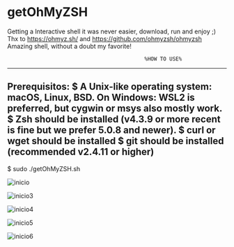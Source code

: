 # getOhMyZSH
Getting a Interactive shell it was never easier, download, run and enjoy ;)
Thx to https://ohmyz.sh/ and https://github.com/ohmyzsh/ohmyzsh
Amazing shell, without a doubt my favorite!

                                                %HOW TO USE%
---------------------------------------------------------------------------------------------------
Prerequisitos:
$ A Unix-like operating system: macOS, Linux, BSD. On Windows: WSL2 is preferred, but cygwin or msys also mostly work.
$ Zsh should be installed (v4.3.9 or more recent is fine but we prefer 5.0.8 and newer).
$ curl or wget should be installed
$ git should be installed (recommended v2.4.11 or higher)
---------------------------------------------------------------------------------------------------
$ sudo ./getOhMyZSH.sh

![inicio](https://user-images.githubusercontent.com/69449278/145251436-66306b31-1dd5-4ccb-8b15-3517cb019357.png)

![inicio3](https://user-images.githubusercontent.com/69449278/145251438-8a6c9f49-79b2-449d-9f2f-008f09314e62.png)

![inicio4](https://user-images.githubusercontent.com/69449278/145251439-ae5ef555-0c0a-4f2c-88b8-931eb8cf866f.png)

![inicio5](https://user-images.githubusercontent.com/69449278/145251448-2adf0a0d-6752-410b-b9be-761376dcb398.png)

![inicio6](https://user-images.githubusercontent.com/69449278/145251446-874701fc-9c40-47a2-9403-36ff7d697017.png)

